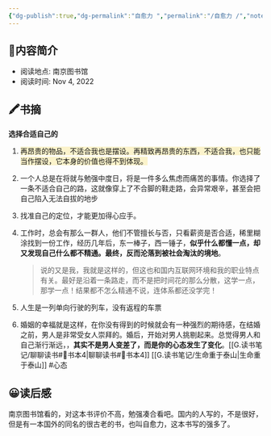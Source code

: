 ```yaml
---
{"dg-publish":true,"dg-permalink":"自愈力 ","permalink":"/自愈力 /","noteIcon":"","created":"2022-11-04","updated":""}
---
```



## 📜**内容简介**

- 阅读地点:  南京图书馆
- 阅读时间:  Nov 4, 2022

## 🖍️书摘
**选择合适自己的**

1. <span style="background:rgba(240, 200, 0, 0.2)"> 再昂贵的物品，不适合我也是摆设。再精致再昂贵的东西，不适合我，也只能当作摆设，它本身的价值也得不到体现。</span>

2.  一个人总是在将就与勉强中度日，将是一件多么焦虑而痛苦的事情。你选择了一条不适合自己的路，这就像穿上了不合脚的鞋走路，会异常艰辛，甚至会把自己陷入无法自拔的地步

3.  找准自己的定位，才能更加得心应手。

4.  工作时，总会有那么一群人，他们不管擅长与否，只看薪资是否合适，稀里糊涂找到一份工作，经历几年后，东一棒子，西一锤子，**似乎什么都懂一点，却又发现自己什么都不精通。最终，反而沦落到被社会淘汰的境地**。
    >说的又是我，我就是这样的，但这也和国内互联网环境和我的职业特点有关。最好是沿着一条路走，而不是把时间花的那么分散，这学一点，那学一点！结果都不怎么精通不说，连体系都还没学完！


5.  人生是一列单向行驶的列车，没有返程的车票

6.  婚姻的幸福就是这样，在你没有得到的时候就会有一种强烈的期待感，在结婚之前，男人是非常受女人崇拜的。婚后，开始对男人挑剔起来。总觉得男人和自己渐行渐远，，**其实不是男人变差了，而是你的心态发生了变化**。[[G.读书笔记/聊聊读书#📄书本4\|聊聊读书#📄书本4]]       [[G.读书笔记/生命重于泰山\|生命重于泰山]]   #心态


## 😀读后感

南京图书馆看的，对这本书评价不高，勉强凑合看吧。国内的人写的，不是很好，但是有一本国外的同名的很古老的书，也叫自愈力，这本书写的强多了。


